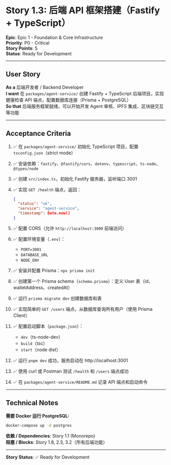 # Story 1.3: 后端 API 框架搭建（Fastify + TypeScript）

**Epic**: Epic 1 - Foundation & Core Infrastructure  
**Priority**: P0 - Critical  
**Story Points**: 5  
**Status**: Ready for Development

---

## User Story

**As a** 后端开发者 / Backend Developer  
**I want** 在 `packages/agent-service/` 创建 Fastify + TypeScript 后端项目，实现健康检查 API 端点，配置数据库连接（Prisma + PostgreSQL）  
**So that** 后端服务框架就绪，可以开始开发 Agent 审核、IPFS 集成、区块链交互等功能

---

## Acceptance Criteria

1. ✅ 在 `packages/agent-service/` 初始化 TypeScript 项目，配置 `tsconfig.json`（strict mode）

2. ✅ 安装依赖：`fastify`、`@fastify/cors`、`dotenv`、`typescript`、`ts-node`、`@types/node`

3. ✅ 创建 `src/index.ts`，初始化 Fastify 服务器，监听端口 3001

4. ✅ 实现 `GET /health` 端点，返回：

   ```json
   {
     "status": "ok",
     "service": "agent-service",
     "timestamp": Date.now()
   }
   ```

5. ✅ 配置 CORS（允许 `http://localhost:3000` 前端访问）

6. ✅ 配置环境变量（`.env`）：

   - `PORT=3001`
   - `DATABASE_URL`
   - `NODE_ENV`

7. ✅ 安装并配置 Prisma：`npx prisma init`

8. ✅ 创建第一个 Prisma schema（`schema.prisma`）：定义 User 表（id、walletAddress、createdAt）

9. ✅ 运行 `prisma migrate dev` 创建数据库和表

10. ✅ 实现简单的 `GET /users` 端点，从数据库查询所有用户（使用 Prisma Client）

11. ✅ 配置启动脚本（`package.json`）：

    - `dev`（ts-node-dev）
    - `build`（tsc）
    - `start`（node dist）

12. ✅ 运行 `pnpm dev` 成功，服务启动在 http://localhost:3001

13. ✅ 使用 curl 或 Postman 测试 `/health` 和 `/users` 端点成功

14. ✅ 在 `packages/agent-service/README.md` 记录 API 端点和启动命令

---

## Technical Notes

**需要 Docker 运行 PostgreSQL:**

```bash
docker-compose up -d postgres
```

**依赖 / Dependencies**: Story 1.1 (Monorepo)  
**阻塞 / Blocks**: Story 1.8, 2.3, 3.2（所有后端功能）

---

**Story Status**: ✅ Ready for Development
